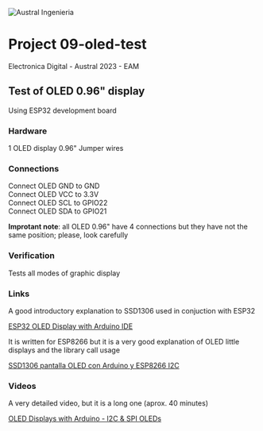 

![Austral Ingenieria](https://encrypted-tbn0.gstatic.com/images?q=tbn%3AANd9GcQooGo7vQn4t9-6Bt46qZF-UY4_QFpYOeh7kVWzwpr_lbLr5wka)


#   Project 09-oled-test

  Electronica Digital - Austral 2023 - EAM
    
##   Test of OLED 0.96" display

  Using ESP32 development board

### Hardware

 1 OLED display 0.96"
 Jumper wires

###  Connections

 Connect OLED GND to GND  
 Connect OLED VCC to 3.3V  
 Connect OLED SCL to GPIO22  
 Connect OLED SDA to GPIO21  

 **Improtant note**: all OLED 0.96" have 4 connections but they have not the same position; please, look carefully

###  Verification

  Tests all modes of graphic display

###  Links

  A good introductory explanation to SSD1306 used in conjuction with ESP32

  [ESP32 OLED Display with Arduino IDE](https://randomnerdtutorials.com/esp32-ssd1306-oled-display-arduino-ide/)

  It is written for ESP8266 but it is a very good explanation of OLED little displays and the library call usage

  [SSD1306 pantalla OLED con Arduino y ESP8266 I2C](https://programarfacil.com/blog/arduino-blog/ssd1306-pantalla-oled-con-arduino/)

### Videos

  A very detailed video, but it is a long one (aprox. 40 minutes)

  [OLED Displays with Arduino - I2C & SPI OLEDs](https://www.youtube.com/watch?v=7x1P80X1V3E)








